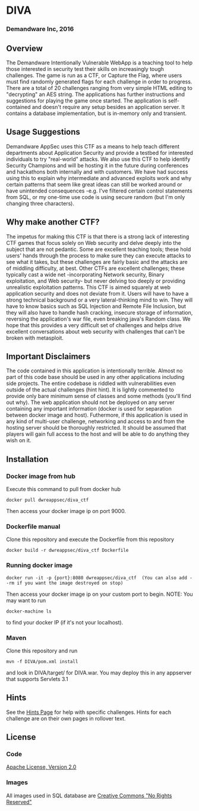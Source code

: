 # DIVA
### Demandware Inc, 2016

## Overview
The Demandware Intentionally Vulnerable WebApp is a teaching tool to help those interested in security test their skills on increasingly tough challenges. The game is run as a CTF, or Capture the Flag, where users must find randomly generated flags for each challenge in order to progress. There are a total of 20 challenges ranging from very simple HTML editing to "decrypting" an AES string. The applications has further instructions and suggestions for playing the game once started.
The application is  self-contained and doesn't require any setup besides an application server. It contains a database implementation, but is in-memory only and transient.

## Usage Suggestions
Demandware AppSec uses this CTF as a means to help teach different departments about Application Security and provide a testbed for interested individuals to try "real-world" attacks. We also use this CTF to help identify Security Champions and will be hosting it in the future during conferences and hackathons both internally and with customers. We have had success using this to explain why intermediate and advanced exploits work and why certain patterns that seem like great ideas can still be worked around or have unintended consequences -e.g. I've filtered certain control statements from SQL, or my one-time use code is using secure random (but I'm only changing three characters).

## Why make another CTF?
The impetus for making this CTF is that there is a strong lack of interesting CTF games that focus solely on Web security and delve deeply into the subject that are not pedantic. Some are excellent teaching tools; these hold users' hands through the process to make sure they can execute attacks to see what it takes, but these challenges are fairly basic and the attacks are of middling difficulty, at best. Other CTFs are excellent challenges; these typically cast a wide net -incorporating Network security, Binary exploitation, and Web security- but never delving too deeply or providing unrealistic exploitation patterns. This CTF is aimed squarely at web application security and does not deviate from it. Users will have to have a strong technical background or a very lateral-thinking mind to win. They will have to know basics such as SQL Injection and Remote File Inclusion, but they will also have to handle hash cracking, insecure storage of information, reversing the application's war file, even breaking java's Random class. We hope that this provides a very difficult set of challenges and helps drive excellent conversations about web security with challenges that can't be broken with metasploit.

## Important Disclaimers
The code contained in this application is intentionally terrible. Almost no part of this code base should be used in any other applications including side projects. The entire codebase is riddled with vulnerabilities even outside of the actual challenges (hint hint). It is lightly commented to provide only bare minimum sense of classes and some methods (you'll find out why).
The web application should not be deployed on any server containing any important information (docker is used for separation between docker image and host). Futhermore, if this application is used in any kind of multi-user challenge, networking and access to and from the hosting server should be thoroughly restricted. It should be assumed that players will gain full access to the host and will be able to do anything they wish on it.

## Installation
### Docker image from hub
Execute this command to pull from docker hub
```
docker pull dwreappsec/diva_ctf
```
Then access your docker image ip on port 9000.

### Dockerfile manual
Clone this repository and execute the Dockerfile from this repository
```
docker build -r dwreappsec/diva_ctf Dockerfile
```

### Running docker image
```
docker run -it -p {port}:8080 dwreappsec/diva_ctf  (You can also add --rm if you want the image destroyed on stop)
```
Then access your docker image ip on your custom port to begin.
NOTE: You may want to run 
```
docker-machine ls
```
to find your docker IP (if it's not your localhost).

### Maven
Clone this repository and run 
```
mvn -f DIVA/pom.xml install
```
and look in DIVA/target/ for DIVA.war. You may deploy this in any appserver that supports Servlets 3.1

## Hints
See the [Hints Page](http://demandware-appsec.github.io/DIVA/hints/) for help with specific challenges. Hints for each challenge are on their own pages in rollover text.

## License
### Code
[Apache License, Version 2.0](http://www.apache.org/licenses/LICENSE-2.0.txt)

### Images
All images used in SQL database are [Creative Commons "No Rights Reserved"](https://creativecommons.org/about/cc0/)

